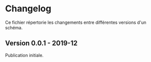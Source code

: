 # Changelog

Ce fichier répertorie les changements entre différentes versions d'un schéma.

## Version 0.0.1 - 2019-12
Publication initiale.
